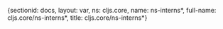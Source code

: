 {sectionid: docs, layout: var, ns: cljs.core, name: ns-interns*, full-name: cljs.core/ns-interns*,
  title: cljs.core/ns-interns*}
